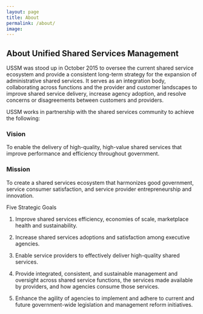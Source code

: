 ```yaml
---
layout: page
title: About
permalink: /about/
image: 
---
```

## About Unified Shared Services Management
USSM was stood up in October 2015 to oversee the current shared service ecosystem and provide a consistent long-term strategy for the expansion of administrative shared services. It serves as an integration body, collaborating across functions and the provider and customer landscapes to improve shared service delivery, increase agency adoption, and resolve concerns or disagreements between customers and providers.

USSM works in partnership with the shared services community to achieve the following:

### Vision
To enable the delivery of high-quality, high-value shared services that improve performance and efficiency throughout government.

### Mission
To create a shared services ecosystem that harmonizes good government, service consumer satisfaction, and service provider entrepreneurship and innovation.

Five Strategic Goals
1. Improve shared services efficiency, economies of scale, marketplace health and sustainability.
 
2. Increase shared services adoptions and satisfaction among executive agencies.
 

3. Enable service providers to effectively deliver high-quality shared services.
 

4. Provide integrated, consistent, and sustainable management and oversight across shared service functions, the services made available by providers, and how agencies consume those services.
 

5. Enhance the agility of agencies to implement and adhere to current and future government-wide legislation and management reform initiatives.

